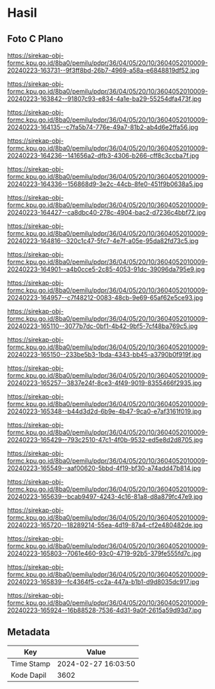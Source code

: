 # Hasil

## Foto C Plano

https://sirekap-obj-formc.kpu.go.id/8ba0/pemilu/pdpr/36/04/05/20/10/3604052010009-20240223-163731--9f3ff8bd-26b7-4969-a58a-e6848819df52.jpg

https://sirekap-obj-formc.kpu.go.id/8ba0/pemilu/pdpr/36/04/05/20/10/3604052010009-20240223-163842--91807c93-e834-4a1e-ba29-55254dfa473f.jpg

https://sirekap-obj-formc.kpu.go.id/8ba0/pemilu/pdpr/36/04/05/20/10/3604052010009-20240223-164135--c7fa5b74-776e-49a7-81b2-ab4d6e2ffa56.jpg

https://sirekap-obj-formc.kpu.go.id/8ba0/pemilu/pdpr/36/04/05/20/10/3604052010009-20240223-164236--141656a2-dfb3-4306-b266-cff8c3ccba7f.jpg

https://sirekap-obj-formc.kpu.go.id/8ba0/pemilu/pdpr/36/04/05/20/10/3604052010009-20240223-164336--156868d9-3e2c-44cb-8fe0-451f9b0638a5.jpg

https://sirekap-obj-formc.kpu.go.id/8ba0/pemilu/pdpr/36/04/05/20/10/3604052010009-20240223-164427--ca8dbc40-278c-4904-bac2-d7236c4bbf72.jpg

https://sirekap-obj-formc.kpu.go.id/8ba0/pemilu/pdpr/36/04/05/20/10/3604052010009-20240223-164816--320c1c47-5fc7-4e7f-a05e-95da82fd73c5.jpg

https://sirekap-obj-formc.kpu.go.id/8ba0/pemilu/pdpr/36/04/05/20/10/3604052010009-20240223-164901--a4b0cce5-2c85-4053-91dc-39096da795e9.jpg

https://sirekap-obj-formc.kpu.go.id/8ba0/pemilu/pdpr/36/04/05/20/10/3604052010009-20240223-164957--c7f48212-0083-48cb-9e69-65af62e5ce93.jpg

https://sirekap-obj-formc.kpu.go.id/8ba0/pemilu/pdpr/36/04/05/20/10/3604052010009-20240223-165110--3077b7dc-0bf1-4b42-9bf5-7cf48ba769c5.jpg

https://sirekap-obj-formc.kpu.go.id/8ba0/pemilu/pdpr/36/04/05/20/10/3604052010009-20240223-165150--233be5b3-1bda-4343-bb45-a3790b0f919f.jpg

https://sirekap-obj-formc.kpu.go.id/8ba0/pemilu/pdpr/36/04/05/20/10/3604052010009-20240223-165257--3837e24f-8ce3-4f49-9019-8355466f2935.jpg

https://sirekap-obj-formc.kpu.go.id/8ba0/pemilu/pdpr/36/04/05/20/10/3604052010009-20240223-165348--b44d3d2d-6b9e-4b47-9ca0-e7af3161f019.jpg

https://sirekap-obj-formc.kpu.go.id/8ba0/pemilu/pdpr/36/04/05/20/10/3604052010009-20240223-165429--793c2510-47c1-4f0b-9532-ed5e8d2d8705.jpg

https://sirekap-obj-formc.kpu.go.id/8ba0/pemilu/pdpr/36/04/05/20/10/3604052010009-20240223-165549--aaf00620-5bbd-4f19-bf30-a74add47b814.jpg

https://sirekap-obj-formc.kpu.go.id/8ba0/pemilu/pdpr/36/04/05/20/10/3604052010009-20240223-165639--bcab9497-4243-4c16-81a8-d8a879fc47e9.jpg

https://sirekap-obj-formc.kpu.go.id/8ba0/pemilu/pdpr/36/04/05/20/10/3604052010009-20240223-165720--18289214-55ea-4d19-87a4-cf2e480482de.jpg

https://sirekap-obj-formc.kpu.go.id/8ba0/pemilu/pdpr/36/04/05/20/10/3604052010009-20240223-165803--7061e460-93c0-4719-92b5-379fe555fd7c.jpg

https://sirekap-obj-formc.kpu.go.id/8ba0/pemilu/pdpr/36/04/05/20/10/3604052010009-20240223-165839--fc4364f5-cc2a-447a-b1b1-d9d8035dc917.jpg

https://sirekap-obj-formc.kpu.go.id/8ba0/pemilu/pdpr/36/04/05/20/10/3604052010009-20240223-165924--16b88528-7536-4d31-9a0f-2615a59d93d7.jpg


## Metadata

| Key        | Value               |
| ---------- | ------------------- |
| Time Stamp | 2024-02-27 16:03:50 |
| Kode Dapil | 3602                |



